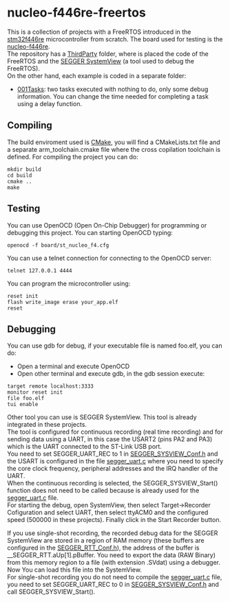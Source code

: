# nucleo-f446re-freertos
This is a collection of projects with a FreeRTOS introduced in the [stm32f446re](https://www.st.com/en/microcontrollers-microprocessors/stm32f446re.html) microcontroller from scratch. The board used for testing is the [nucleo-f446re](https://www.st.com/en/evaluation-tools/nucleo-f446re.html).  
The repository has a [ThirdParty](ThirdParty) folder, where is placed the code of the FreeRTOS and the [SEGGER SystemView](https://www.segger.com/products/development-tools/systemview/) (a tool used to debug the FreeRTOS).  
On the other hand, each example is coded in a separate folder:
- [001Tasks](001Tasks): two tasks executed with nothing to do, only some debug information. You can change the time needed for completing a task using a delay function.

## Compiling
The build enviroment used is [CMake](https://cmake.org/), you will find a CMakeLists.txt file and a separate arm_toolchain.cmake file where the cross copilation toolchain is defined. For compiling the project you can do:
```console
mkdir build
cd build
cmake ..
make
```

## Testing
You can use OpenOCD (Open On-Chip Debugger) for programming or debugging this project. You can starting OpenOCD typing:
```console
openocd -f board/st_nucleo_f4.cfg
```
You can use a telnet connection for connecting to the OpenOCD server:
```console
telnet 127.0.0.1 4444
```
You can program the microcontroller using:
```console
reset init
flash write_image erase your_app.elf
reset
```

## Debugging
You can use gdb for debug, if your executable file is named foo.elf, you can do:
- Open a terminal and execute OpenOCD
- Open other terminal and execute gdb, in the gdb session execute:
```console
target remote localhost:3333
monitor reset init
file foo.elf
tui enable
```
Other tool you can use is SEGGER SystemView. This tool is already integrated in these projects.  
The tool is configured for continuous recording (real time recording) and for sending data using a UART, in this case the USART2 (pins PA2 and PA3) which is the UART connected to the ST-Link USB port.  
You need to set SEGGER_UART_REC to 1 in [SEGGER_SYSVIEW_Conf.h](ThirdParty/SEGGER/Config/SEGGER_SYSVIEW_Conf.h) and the USART is configured in the file [segger_uart.c](ThirdParty/SEGGER/Rec/segger_uart.c) where you need to specify the core clock frequency, peripheral addresses and the IRQ handler of the UART.  
When the continuous recording is selected, the SEGGER_SYSVIEW_Start() function does not need to be called because is already used for the [segger_uart.c](ThirdParty/SEGGER/Rec/segger_uart.c) file.  
For starting the debug, open SystemView, then select Target->Recorder Cofiguration and select UART, then select ttyACM0 and the configured speed (500000 in these projects). Finally click in the Start Recorder button.

If you use single-shot recording, the recorded debug data for the SEGGER SystemView are stored in a region of RAM memory (these buffers are configured in the [SEGGER_RTT_Conf.h](ThirdParty/SEGGER/Config/SEGGER_RTT_Conf.h)), the address of the buffer is __SEGGER_RTT.aUp[1].pBuffer. You need to export the data (RAW Binary) from this memory region to a file (with extension .SVdat) using a debugger. Now You can load this file into the SystemView.  
For single-shot recording you do not need to compile the [segger_uart.c](ThirdParty/SEGGER/Rec/segger_uart.c) file, you need to set SEGGER_UART_REC to 0 in [SEGGER_SYSVIEW_Conf.h](ThirdParty/SEGGER/Config/SEGGER_SYSVIEW_Conf.h) and call SEGGER_SYSVIEW_Start().
